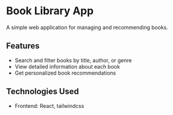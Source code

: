 # Book Library App

A simple web application for managing and recommending books.

## Features

- Search and filter books by title, author, or genre
- View detailed information about each book
- Get personalized book recommendations

## Technologies Used

- Frontend: React, tailwindcss
